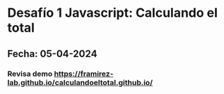 # Desafío 1 Javascript: Calculando el total
## Fecha: 05-04-2024
### Revisa demo https://framirez-lab.github.io/calculandoeltotal.github.io/